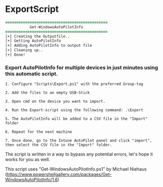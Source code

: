 # ExportScript

```diff
==============================================                                        
           Get-WindowsAutoPilotInfo                           
==============================================                                                  
[+] Creating the Outputfile..                                                                                           
[+] Getting AutoPilotInfo                                                                                               
[+] Adding AutoPilotInfo to output file                                                                                 
[+] Cleaning up..                                                                                                     
[+] Done! 
```



### Export AutoPilotInfo for multiple devices in just minutes using this automatic script.

```
1. Configure "Scripts\Export.ps1" with the preferred Group-tag

2. Add the files to an empty USB-Stick

3. Open cmd on the device you want to import.

4. Run the Export-script using the following command: .\Export

5. The AutoPilotInfo will be added to a CSV file in the "Import" folder

6. Repeat for the next machine

7. Once done, go to the Intune AutoPilot panel and click "import", then select the CSV file in the "Import" folder.
```
The script is written in a way to bypass any potential errors, let's hope it works for you as well.

This script uses "Get-WindowsAutoPilotInfo.ps1" by Michael Niehaus (https://www.powershellgallery.com/packages/Get-WindowsAutoPilotInfo/1.6)

